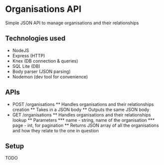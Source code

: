 # Organisations API

Simple JSON API to manage organisations and their relationships

## Technologies used

* NodeJS
* Express (HTTP)
* Knex (DB connection & queries)
* SQL Lite (DB)
* Body parser (JSON parsing)
* Nodemon (dev tool for convenience)

## APIs

* POST /organisations
** Handles organisations and their relationships creation
** Takes in a JSON body
** Outputs the same JSON body
* GET /organisations
** Handles organisations and their relationships lookup
** Parameters
*** name - string, name of the organisation
*** page - int, for pagination
** Returns JSON array of all the organisations and how they relate to the one in question

## Setup

TODO

